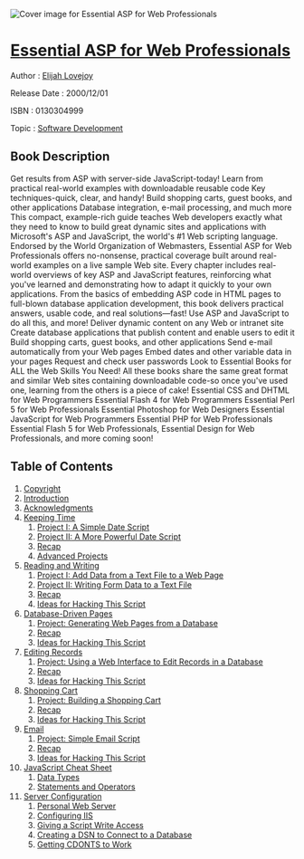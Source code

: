 ![Cover image for Essential ASP for Web Professionals](https://imgdetail.ebookreading.net/cover/cover/software_development/EB0130304999.jpg)

[Essential ASP for Web Professionals](https://ebookreading.net/view/book/Essential+ASP+for+Web+Professionals-EB0130304999_1.html "Essential ASP for Web Professionals")
====================================================================================================================

Author : [Elijah Lovejoy](https://ebookreading.net/search/author/Elijah+Lovejoy)

Release Date : 2000/12/01

ISBN : 0130304999

Topic : [Software Development](https://ebookreading.net/search/category/software-development)

Book Description
-----------------

Get results from ASP with server-side JavaScript-today!
Learn from practical real-world examples with downloadable reusable code
Key techniques-quick, clear, and handy!
Build shopping carts, guest books, and other applications
Database integration, e-mail processing, and much more
This compact, example-rich guide teaches Web developers exactly what they need to know to build great dynamic sites and applications with Microsoft's ASP and JavaScript, the world's #1 Web scripting language. Endorsed by the World Organization of Webmasters, Essential ASP for Web Professionals offers no-nonsense, practical coverage built around real-world examples on a live sample Web site. Every chapter includes real-world overviews of key ASP and JavaScript features, reinforcing what you've learned and demonstrating how to adapt it quickly to your own applications. From the basics of embedding ASP code in HTML pages to full-blown database application development, this book delivers practical answers, usable code, and real solutions—fast!
Use ASP and JavaScript to do all this, and more!
Deliver dynamic content on any Web or intranet site
Create database applications that publish content and enable users to edit it
Build shopping carts, guest books, and other applications
Send e-mail automatically from your Web pages
Embed dates and other variable data in your pages
Request and check user passwords
Look to Essential Books for ALL the Web Skills You Need!
All these books share the same great format and similar Web sites containing downloadable code-so once you've used one, learning from the others is a piece of cake!
Essential CSS and DHTML for Web Programmers
Essential Flash 4 for Web Programmers
Essential Perl 5 for Web Professionals
Essential Photoshop for Web Designers
Essential JavaScript for Web Programmers
Essential PHP for Web Professionals
Essential Flash 5 for Web Professionals, Essential Design for Web Professionals, and more coming soon!
              
Table of Contents
-----------------

1. [Copyright](https://ebookreading.net/view/book/Essential+ASP+for+Web+Professionals-EB0130304999_1.html)
1. [Introduction](https://ebookreading.net/view/book/Essential+ASP+for+Web+Professionals-EB0130304999_2.html)
1. [Acknowledgments](https://ebookreading.net/view/book/Essential+ASP+for+Web+Professionals-EB0130304999_3.html)
1. [Keeping Time](https://ebookreading.net/view/book/Essential+ASP+for+Web+Professionals-EB0130304999_4.html)
    1. [Project I: A Simple Date Script](https://ebookreading.net/view/book/Essential+ASP+for+Web+Professionals-EB0130304999_5.html)
    1. [Project II: A More Powerful Date Script](https://ebookreading.net/view/book/Essential+ASP+for+Web+Professionals-EB0130304999_6.html)
    1. [Recap](https://ebookreading.net/view/book/Essential+ASP+for+Web+Professionals-EB0130304999_7.html)
    1. [Advanced Projects](https://ebookreading.net/view/book/Essential+ASP+for+Web+Professionals-EB0130304999_8.html)
1. [Reading and Writing](https://ebookreading.net/view/book/Essential+ASP+for+Web+Professionals-EB0130304999_9.html)
    1. [Project I: Add Data from a Text File to a Web Page](https://ebookreading.net/view/book/Essential+ASP+for+Web+Professionals-EB0130304999_10.html)
    1. [Project II: Writing Form Data to a Text File](https://ebookreading.net/view/book/Essential+ASP+for+Web+Professionals-EB0130304999_11.html)
    1. [Recap](https://ebookreading.net/view/book/Essential+ASP+for+Web+Professionals-EB0130304999_12.html)
    1. [Ideas for Hacking This Script](https://ebookreading.net/view/book/Essential+ASP+for+Web+Professionals-EB0130304999_13.html)
1. [Database-Driven Pages](https://ebookreading.net/view/book/Essential+ASP+for+Web+Professionals-EB0130304999_14.html)
    1. [Project: Generating Web Pages from a Database](https://ebookreading.net/view/book/Essential+ASP+for+Web+Professionals-EB0130304999_15.html)
    1. [Recap](https://ebookreading.net/view/book/Essential+ASP+for+Web+Professionals-EB0130304999_16.html)
    1. [Ideas for Hacking This Script](https://ebookreading.net/view/book/Essential+ASP+for+Web+Professionals-EB0130304999_17.html)
1. [Editing Records](https://ebookreading.net/view/book/Essential+ASP+for+Web+Professionals-EB0130304999_18.html)
    1. [Project: Using a Web Interface to Edit Records in a Database](https://ebookreading.net/view/book/Essential+ASP+for+Web+Professionals-EB0130304999_19.html)
    1. [Recap](https://ebookreading.net/view/book/Essential+ASP+for+Web+Professionals-EB0130304999_20.html)
    1. [Ideas for Hacking This Script](https://ebookreading.net/view/book/Essential+ASP+for+Web+Professionals-EB0130304999_21.html)
1. [Shopping Cart](https://ebookreading.net/view/book/Essential+ASP+for+Web+Professionals-EB0130304999_23.html)
    1. [Project: Building a Shopping Cart](https://ebookreading.net/view/book/Essential+ASP+for+Web+Professionals-EB0130304999_0.html)
    1. [Recap](https://ebookreading.net/view/book/Essential+ASP+for+Web+Professionals-EB0130304999_24.html)
    1. [Ideas for Hacking This Script](https://ebookreading.net/view/book/Essential+ASP+for+Web+Professionals-EB0130304999_25.html)
1. [Email](https://ebookreading.net/view/book/Essential+ASP+for+Web+Professionals-EB0130304999_26.html)
    1. [Project: Simple Email Script](https://ebookreading.net/view/book/Essential+ASP+for+Web+Professionals-EB0130304999_27.html)
    1. [Recap](https://ebookreading.net/view/book/Essential+ASP+for+Web+Professionals-EB0130304999_28.html)
    1. [Ideas for Hacking This Script](https://ebookreading.net/view/book/Essential+ASP+for+Web+Professionals-EB0130304999_29.html)
1. [JavaScript Cheat Sheet](https://ebookreading.net/view/book/Essential+ASP+for+Web+Professionals-EB0130304999_30.html)
    1. [Data Types](https://ebookreading.net/view/book/Essential+ASP+for+Web+Professionals-EB0130304999_31.html)
    1. [Statements and Operators](https://ebookreading.net/view/book/Essential+ASP+for+Web+Professionals-EB0130304999_32.html)
1. [Server Configuration](https://ebookreading.net/view/book/Essential+ASP+for+Web+Professionals-EB0130304999_33.html)
    1. [Personal Web Server](https://ebookreading.net/view/book/Essential+ASP+for+Web+Professionals-EB0130304999_34.html)
    1. [Configuring IIS](https://ebookreading.net/view/book/Essential+ASP+for+Web+Professionals-EB0130304999_35.html)
    1. [Giving a Script Write Access](https://ebookreading.net/view/book/Essential+ASP+for+Web+Professionals-EB0130304999_36.html)
    1. [Creating a DSN to Connect to a Database](https://ebookreading.net/view/book/Essential+ASP+for+Web+Professionals-EB0130304999_37.html)
    1. [Getting CDONTS to Work](https://ebookreading.net/view/book/Essential+ASP+for+Web+Professionals-EB0130304999_38.html)
